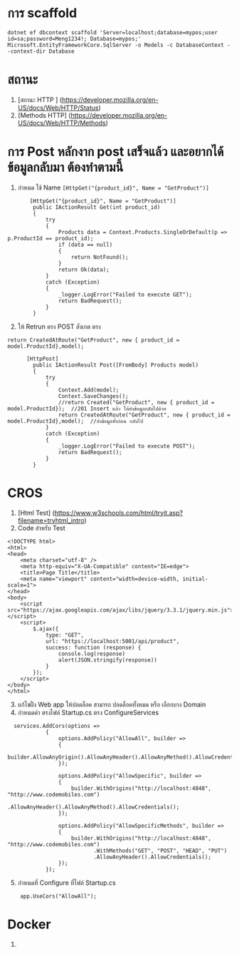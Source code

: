 # การ scaffold
```
dotnet ef dbcontext scaffold 'Server=localhost;database=mypos;user id=sa;password=Meng1234!; Database=mypos;' Microsoft.EntityFrameworkCore.SqlServer -o Models -c DatabaseContext --context-dir Database
```

# สถานะ
1. [สถานะ HTTP ] (https://developer.mozilla.org/en-US/docs/Web/HTTP/Status)
2. [Methods HTTP] (https://developer.mozilla.org/en-US/docs/Web/HTTP/Methods)

# การ Post หลักงาก post เสร็จแล้ว และอยากได้ข้อมูลกลับมา ต้องทำตามนี้
1. กำหนด ใช้ Name 
``` [HttpGet("{product_id}", Name = "GetProduct")] ```  

```
       [HttpGet("{product_id}", Name = "GetProduct")]
        public IActionResult Get(int product_id)
        {
            try
            {
                Products data = Context.Products.SingleOrDefault(p => p.ProductId == product_id);
                if (data == null)
                {
                    return NotFound();
                }
                return Ok(data);
            }
            catch (Exception)
            {
                _logger.LogError("Failed to execute GET");
                return BadRequest();
            }
        }
```

2. ให้ Retrun ตรง POST  สังเกต ตรง 
```
return CreatedAtRoute("GetProduct", new { product_id = model.ProductId},model);  
```

```
      [HttpPost]
        public IActionResult Post([FromBody] Products model)
        {
            try
            {
                Context.Add(model);
                Context.SaveChanges();
                //return Created("GetProduct", new { product_id = model.ProductId});  //201 Insert แล้ว ให้ส่งข้อมูลกลับไปด้วย
                return CreatedAtRoute("GetProduct", new { product_id = model.ProductId},model);  //ส่งข้อมูลทั้งก่อน กลับไป 
            }
            catch (Exception)
            {
                _logger.LogError("Failed to execute POST");
                return BadRequest();
            }
        }
```

# CROS
1. [Html Test] (https://www.w3schools.com/html/tryit.asp?filename=tryhtml_intro)
2. Code สำหรับ Test
```
<!DOCTYPE html>
<html>
<head>
    <meta charset="utf-8" />
    <meta http-equiv="X-UA-Compatible" content="IE=edge">
    <title>Page Title</title>
    <meta name="viewport" content="width=device-width, initial-scale=1">
</head>
<body>
    <script src="https://ajax.googleapis.com/ajax/libs/jquery/3.3.1/jquery.min.js"></script>
    <script>
        $.ajax({
            type: "GET",
            url: "https://localhost:5001/api/product",
            success: function (response) {
                console.log(response)
                alert(JSON.stringify(response))
            }
        });
    </script>
</body>
</html>
```

3. แก้ไขฝั่ง Web app ให้ปลดล็อค  สามารถ ปลดล็อคทั้งหมด หรือ เลือกบาง Domain 
4. กำหนดค่า ตรงไฟล์ Startup.cs ตรง  ConfigureServices

```
  services.AddCors(options =>
            {
                options.AddPolicy("AllowAll", builder =>
                {
                    builder.AllowAnyOrigin().AllowAnyHeader().AllowAnyMethod().AllowCredentials();
                });

                options.AddPolicy("AllowSpecific", builder =>
                {
                    builder.WithOrigins("http://localhost:4848", "http://www.codemobiles.com")
                           .AllowAnyHeader().AllowAnyMethod().AllowCredentials();
                });

                options.AddPolicy("AllowSpecificMethods", builder =>
                {
                    builder.WithOrigins("http://localhost:4848", "http://www.codemobiles.com")
                           .WithMethods("GET", "POST", "HEAD", "PUT")
                           .AllowAnyHeader().AllowCredentials();
                });
            });
```

5. กำหนดที่  Configure ที่ไฟล์  Startup.cs 
```
    app.UseCors("AllowAll");
```

# Docker
1.
